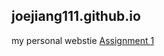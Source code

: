 ## joejiang111.github.io

my personal webstie
<a href="http://joejiang111.github.io/homework/09-14/index.html" title="Assignment 1">Assignment 1</a>
